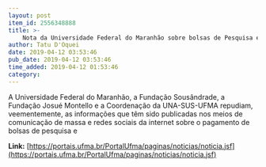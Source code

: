 ```yaml
---
layout: post
item_id: 2556348888
title: >-
    Nota da Universidade Federal do Maranhão sobre bolsas de Pesquisa e Extensão da UNA-SUS
author: Tatu D'Oquei
date: 2019-04-12 03:53:46
pub_date: 2019-04-12 03:53:46
time_added: 2019-04-12 01:53:46
category: 
---
```


A Universidade Federal do Maranhão, a Fundação Sousândrade, a Fundação Josué Montello e a Coordenação da UNA-SUS-UFMA repudiam, veementemente, as informações que têm sido publicadas nos meios de comunicação de massa e redes sociais da internet sobre o pagamento de bolsas de pesquisa e

**Link:** [https://portais.ufma.br/PortalUfma/paginas/noticias/noticia.jsf](https://portais.ufma.br/PortalUfma/paginas/noticias/noticia.jsf)

